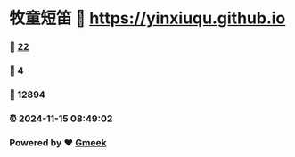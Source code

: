 # 牧童短笛 :link: https://yinxiuqu.github.io 
### :page_facing_up: [22](https://yinxiuqu.github.io/tag.html) 
### :speech_balloon: 4 
### :hibiscus: 12894 
### :alarm_clock: 2024-11-15 08:49:02 
### Powered by :heart: [Gmeek](https://github.com/Meekdai/Gmeek)
